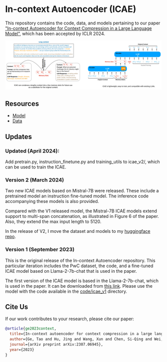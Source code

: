 # In-context Autoencoder (ICAE)

This repository contains the code, data, and models pertaining to our paper ["In-context Autoencoder for Context Compression in a Large Language Model"](https://arxiv.org/abs/2307.06945), which has been accepted by ICLR 2024.

![ICAE Illustration](./icae_demo.png)

## Resources

* [Model](https://huggingface.co/sggetao/icae/tree/main)
* [Data](https://huggingface.co/datasets/sggetao/PwC)

## Updates

### Updated (April 2024):

Add pretrain.py, instruction_finetune.py and training_utils to icae_v2/, which can be used to train the ICAE.

### Version 2 (March 2024)
Two new ICAE models based on Mistral-7B were released. These include a pretrained model an instruction fine-tuned model. The inference code accompanying these models is also provided.

Compared with the V1 released model, the Mistral-7B ICAE models extend support to multi-span concatenation, as illustrated in Figure 6 of the paper. Also, they extend the max input length to 5120.

In the release of V2, I move the dataset and models to my [huggingface repo](https://huggingface.co/sggetao).

### Version 1 (September 2023)
This is the original release of the In-context Autoencoder repository. This particular iteration includes the PwC dataset, the code, and a fine-tuned ICAE model based on Llama-2-7b-chat that is used in the paper.

The first version of the ICAE model is based in the Llama-2-7b-chat, which is used in the paper. It can be downloaded from [this link](https://huggingface.co/sggetao/icae/resolve/main/llama-2-7b-chat-finetuned-icae_zeroweight_llama2.pt). Please use the model with the code available in the [code/icae_v1](https://github.com/getao/icae/tree/main/code/icae_v1) directory.

## Cite Us

If our work contributes to your research, please cite our paper:

```bibtex
@article{ge2023context,
  title={In-context autoencoder for context compression in a large language model},
  author={Ge, Tao and Hu, Jing and Wang, Xun and Chen, Si-Qing and Wei, Furu},
  journal={arXiv preprint arXiv:2307.06945},
  year={2023}
}
```
